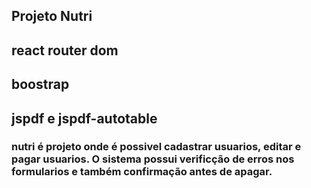 ## Projeto Nutri

## react router dom 
## boostrap
## jspdf e jspdf-autotable



### nutri é projeto onde é possivel cadastrar usuarios, editar e pagar usuarios. O sistema possui verificção de erros nos formularios e também confirmação antes de apagar.